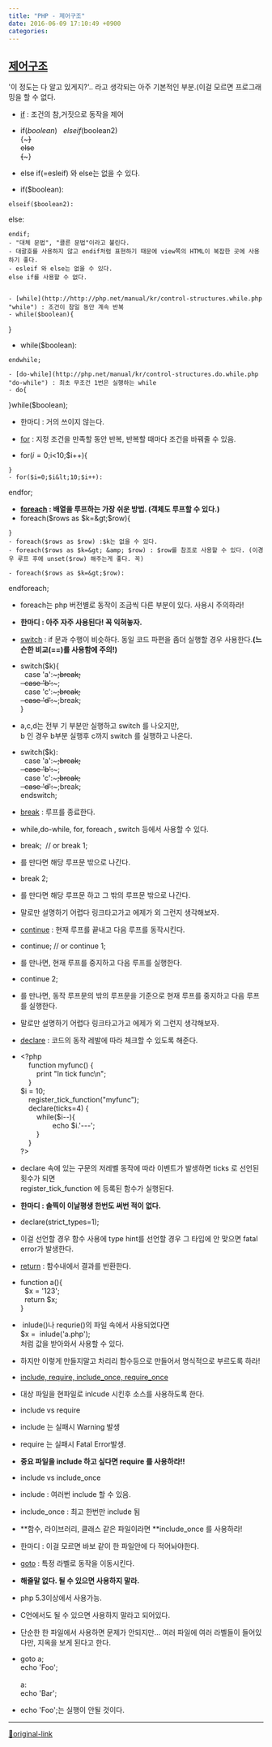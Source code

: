 ```yaml
---
title: "PHP - 제어구조"
date: 2016-06-09 17:10:49 +0900
categories: 
---
```

  

[제어구조](http://php.net/manual/kr/language.control-structures.php "제어구조")
-----------------------------------------------------------------------

'이 정도는 다 알고 있게지?'.. 라고 생각되는 아주 기본적인 부분.(이걸 모르면 프로그래밍을 할 수 없다.
  
- [if](http://php.net/manual/kr/control-structures.if.php "if") : 조건의 참,거짓으로 동작을 제어
- if($boolean)  
{~~~}  
else if($boolean2)  
{~~~}  
else  
{~~~}
- else if(=esleif) 와 else는 없을 수 있다.

- if($boolean):  
~~~  
elseif($boolean2):   
~~~  
else:  
~~~  
endif;
- "대체 문법", "콜른 문법"이라고 불린다.
- 대괄호를 사용하지 않고 endif처럼 표현하기 때문에 view쪽의 HTML이 복잡한 곳에 사용하기 좋다.
- esleif 와 else는 없을 수 있다.  
else if를 사용할 수 없다.


- [while](http://http://php.net/manual/kr/control-structures.while.php "while") : 조건이 참일 동안 계속 반복
- while($boolean){  
~~~  
}
- while($boolean):  
~~~  
endwhile;

- [do-while](http://php.net/manual/kr/control-structures.do.while.php "do-while") : 최초 무조건 1번은 실행하는 while
- do{  
~~~  
}while($boolean);
- 한마디 : 거의 쓰이지 않는다.

- [for](http://http://php.net/manual/kr/control-structures.for.php "for") : 지정 조건을 만족할 동안 반복, 반복할 때마다 조건을 바꿔줄 수 있음.
- for($i=0;$i&lt;10;$i++){  
~~~  
}
- for($i=0;$i&lt;10;$i++):  
~~~  
endfor;

- **[foreach](http://php.net/manual/kr/control-structures.foreach.php "foreach") : 배열을 루프하는 가장 쉬운 방법. (객체도 루프할 수 있다.)**
- foreach($rows as $k=&gt;$row){  
~~~  
}
- foreach($rows as $row) :$k는 없을 수 있다.
- foreach($rows as $k=&gt; &amp; $row) : $row를 참조로 사용할 수 있다. (이경우 루프 후에 unset($row) 해주는게 좋다. 꼭)

- foreach($rows as $k=&gt;$row):  
~~~  
endforeach;
- foreach는 php 버전별로 동작이 조금씩 다른 부분이 있다. 사용시 주의하라!
- **한마디 : 아주 자주 사용된다! 꼭 익혀놓자.**

- [switch](http://php.net/manual/kr/control-structures.switch.php "switch:") : if 문과 수행이 비슷하다. 동일 코드 파편을 좀더 실행할 경우 사용한다.**(느슨한 비교(==)를 사용함에 주의!)**
- switch($k){  
  case 'a':~~~;break;  
  case 'b':~~~;  
  case 'c':~~~;break;  
  case 'd':~~~;break;  
}
- a,c,d는 전부 기 부분만 실행하고 switch 를 나오지만,  
b 인 경우 b부분 실행후 c까지 switch 를 실행하고 나온다.

- switch($k):  
  case 'a':~~~;break;  
  case 'b':~~~;  
  case 'c':~~~;break;  
  case 'd':~~~;break;  
endswitch;

- [break](http://php.net/manual/kr/control-structures.break.php "break") : 루프를 종료한다.
- while,do-while, for, foreach , switch 등에서 사용할 수 있다.
- break;  // or break 1; 
- 를 만다면 해당 루프문 밖으로 나간다.

- break 2;
- 를 만다면 해당 루프문 하고 그 밖의 루프문 밖으로 나간다.

- 말로만 설명하기 어렵다 링크타고가고 에제가 외 그런지 생각해보자.

- [continue](http://php.net/manual/kr/control-structures.continue.php "continue") : 현재 루프를 끝내고 다음 루프를 동작시킨다.
- continue; // or continue 1;
- 를 만나면, 현재 루프를 중지하고 다음 루프를 실행한다.

- continue 2;
- 를 만나면, 동작 루프문의 밖의 루프문을 기준으로 현재 루프를 중지하고 다음 루프를 실행한다.

- 말로만 설명하기 어렵다 링크타고가고 에제가 외 그런지 생각해보자.

- [declare](http://php.net/manual/kr/control-structures.declare.php "declare") : 코드의 동작 레발에 따라 체크할 수 있도록 해준다.
- &lt;?php  
    function myfunc() {  
        print "In tick func\n";  
    }  
$i = 10;  
    register_tick_function("myfunc");  
    declare(ticks=4) {  
        while($i--){  
                echo $i.'---';  
        }  
    }  
?&gt;
- declare 속에 있는 구문의 저레벨 동작에 따라 이벤트가 발생하면 ticks 로 선언된 횟수가 되면  
register_tick_function 에 등록된 함수가 실행된다.
- **한마디 : 솔찍이 이날평생 한번도 써번 적이 없다.**
- declare(strict_types=1);
- 이걸 선언할 경우 함수 사용에 type hint를 선언할 경우 그 타입에 안 맞으면 fatal error가 발생한다.


- [return](http://php.net/manual/kr/function.return.php "return") : 함수내에서 결과를 반환한다.
- function a(){  
  $x = '123';  
  return $x;  
}
-  inlude()나 requrie()의 파일 속에서 사용되었다면  
$x =  inlude('a.php');  
처럼 값을 받아와서 사용할 수 있다.  

- 하지만 이렇게 만들지말고 차리리 함수등으로 만들어서 명식적으로 부르도록 하라!


- [include, require, include_once, require_once](http://php.net/manual/kr/function.include.php)
- 대상 파일을 현파일로 inlcude 시킨후 소스를 사용하도록 한다.
- include vs require
- include 는 실패시 Warning 발생
- require 는 실패시 Fatal Error발생.
- **중요 파일을 include 하고 싶다면 require 를 사용하라!!**


- include vs include_once
- include : 여러번 include 할 수 있음.
- include_once : 최고 한번만 include 됨
- **함수, 라이브러리, 클래스 같은 파일이라면 **include_once 를 사용하라!


- 한마디 : 이걸 모르면 바보 같이 한 파일안에 다 적어놔야한다. 

- [goto](http://php.net/manual/kr/control-structures.goto.php "goto") : 특정 라벨로 동작을 이동시킨다.
- **해줄말 없다. 될 수 있으면 사용하지 말라.**
- php 5.3이상에서 사용가능.
- C언에서도 될 수 있으면 사용하지 말라고 되어있다.
- 단순한 한 파일에서 사용하면 문제가 안되지만... 여러 파일에 여러 라벨들이 들어있다만, 지옥을 보게 된다고 한다.  

- goto a;  
echo 'Foo';  
   
a:  
echo 'Bar';
- echo 'Foo';는 실행이 안될 것이다.







***
[🔗original-link](http://www.mins01.com/mh/tech/read/1006)